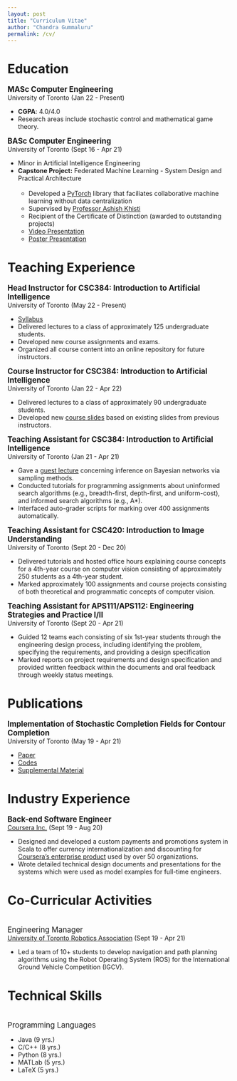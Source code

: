 ```yaml
---
layout: post
title: "Curriculum Vitae"
author: "Chandra Gummaluru"
permalink: /cv/
---
```


# Education
<big><b>MASc Computer Engineering</b></big><br>
University of Toronto (Jan 22 - Present)
 - **CGPA**: 4.0/4.0
 - Research areas include stochastic control and mathematical game theory.

<big><b>BASc Computer Engineering</b></big><br>
University of Toronto (Sept 16 - Apr 21)
 - Minor in Artificial Intelligence Engineering
 - **Capstone Project:** Federated Machine Learning - System Design and Practical Architecture
     <br><br>
      - Developed a [PyTorch](https://pytorch.org/) library that faciliates collaborative machine learning without data centralization
      - Supervised by [Professor Ashish Khisti](https://www.ece.utoronto.ca/people/khisti-a/)
      - Recipient of the Certificate of Distinction (awarded to outstanding projects)
      - [Video Presentation](https://youtu.be/Ep5phZmgyEA)
      - [Poster Presentation](https://github.com/chandra-gummaluru/chandra-gummaluru.github.io/raw/master/media/notes/poster.pdf)
     
# Teaching Experience
<big><b>Head Instructor for CSC384: Introduction to Artificial Intelligence</b></big><br>
University of Toronto (May 22 - Present)
 - [Syllabus](https://github.com/chandra-gummaluru/chandra-gummaluru.github.io/raw/master/media/ai/csc384s22_syllabus.pdf)
 - Delivered lectures to a class of approximately 125 undergraduate students.
 - Developed new course assignments and exams.
 - Organized all course content into an online repository for future instructors.

<big><b>Course Instructor for CSC384: Introduction to Artificial Intelligence</b></big><br>
University of Toronto (Jan 22 - Apr 22)
 - Delivered lectures to a class of approximately 90 undergraduate students.
 - Developed new [course slides](https://chandra-gummaluru.github.io/2022-02-11/ai) based on existing slides from previous instructors.

<big><b>Teaching Assistant for CSC384: Introduction to Artificial Intelligence</b></big><br>
University of Toronto  (Jan 21 - Apr 21)

 - Gave a [guest lecture](https://www.youtube.com/watch?v=gy3e1OVj_Hw&feature=youtu.be) concerning inference on Bayesian networks via sampling methods.
 - Conducted tutorials for programming assignments about uninformed search algorithms (e.g., breadth-first, depth-first, and uniform-cost), and informed search algorithms (e.g., A*).
 - Interfaced auto-grader scripts for marking over 400 assignments automatically.
 
<big><b>Teaching Assistant for CSC420: Introduction to Image Understanding</b></big><br>
University of Toronto  (Sept 20 - Dec 20)

 - Delivered tutorials and hosted office hours explaining course concepts for a 4th-year course on computer vision consisting of approximately 250 students as a 4th-year student.
 - Marked approximately 100 assignments and course projects consisting of both theoretical and programmatic concepts of computer vision.

<big><b>Teaching Assistant for APS111/APS112: Engineering Strategies and Practice I/II</b></big><br>
University of Toronto  (Sept 20 - Apr 21)

 - Guided 12 teams each consisting of six 1st-year students through the engineering design process, including identifying the problem, specifying the requirements, and providing a design specification
 - Marked reports on project requirements and design specification and provided written feedback within the documents and oral feedback through weekly status meetings.

# Publications
<big><b>Implementation of Stochastic Completion Fields for Contour Completion</b></big><br>
University of Toronto (May 19 - Apr 21)

 - [Paper](https://mrezanejad.github.io/files/bmvc2021.pdf)
 - [Codes](https://github.com/sidguptacode/Stochastic_Completion_Fields)
 - [Supplemental Material](https://www.bmvc2021-virtualconference.com/assets/supp/1075_supp.zip)

# Industry Experience

<big><b>Back-end Software Engineer</b></big><br>
[Coursera Inc.](https://www.coursera.org/) (Sept 19 - Aug 20)

 - Designed and developed a custom payments and promotions system in Scala to offer currency internationalization and discounting for [Coursera’s enterprise product](https://www.coursera.org/business/) used by over 50 organizations.
 - Wrote detailed technical design documents and presentations for the systems which were used as model examples for full-time engineers.

# Co-Curricular Activities
<big><br>Engineering Manager</b></big><br>
[University of Toronto Robotics Association](http://www.utra.ca/) (Sept 19 - Apr 21)

 - Led a team of 10+ students to develop navigation and path planning algorithms using the Robot Operating System (ROS) for the International Ground Vehicle Competition (IGCV).

# Technical Skills
<big><br>Programming Languages</b></big>

- Java (9 yrs.)
- C/C++ (8 yrs.)
- Python (8 yrs.)
- MATLab (5 yrs.)
- LaTeX (5 yrs.)
